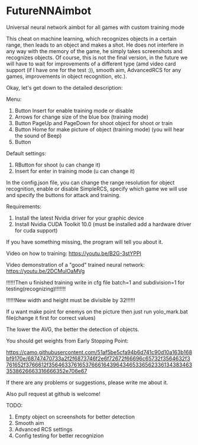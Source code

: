 # FutureNNAimbot
Universal neural network aimbot for all games with custom training mode

This cheat on machine learning, which recognizes objects in a certain range, then leads to an object and makes a shot. He does not interfere in any way with the memory of the game, he simply takes screenshots and recognizes objects.
Of course, this is not the final version, in the future we will have to wait for improvements of a different type (amd video card support (if I have one for the test :)), smooth aim, AdvancedRCS for any games, improvements in object recognition, etc.).

Okay, let's get down to the detailed description:

Menu:
1. Button Insert for enable training mode or disable
2. Arrows for change size of the blue box (training mode)
3. Button PageUp and PageDown for shoot object for shoot or train
4. Button Home for make picture of object (training mode) (you will hear the sound of Beep)
5. Button

Default settings:
1. RButton for shoot (u can change it)
2. Insert for enter in training mode (u can change it)

In the config.json file, you can change the range resolution for object recognition, enable or disable SimpleRCS, specify which game we will use and specify the buttons for attack and training.

Requirements:
1. Install the latest Nvidia driver for your graphic device
2. Install Nvidia CUDA Toolkit 10.0 (must be installed add a hardware driver for cuda support)

If you have something missing, the program will tell you about it.

Video on how to training: https://youtu.be/B2G-3stYPPI

Video demonstration of a "good" trained neural network: https://youtu.be/2DCMulOaMVg

!!!!!!Then u finished training write in cfg file batch=1 and subdivision=1 for testing(recognizing)!!!!!!!

!!!!!!New width and height must be divisible by 32!!!!!!

If u want make point for enemys on the picture then just run yolo_mark.bat file(change it first for correct values)

The lower the AVG, the better the detection of objects.

You should get weights from Early Stopping Point:

https://camo.githubusercontent.com/51af5be5cfa94b6d741c90d10a163b168bf9170e/68747470733a2f2f6873746f2e6f72672f66696c65732f3564632f3761652f3766612f35646337616537666164396434653365623361343834633538626663316666352e706e67


If there are any problems or suggestions, please write me about it.

Also pull request at github is welcome!

TODO:
1. Empty object on screenshots for better detection
2. Smooth aim
3. Advanced RCS settings
4. Config testing for better recognizion
